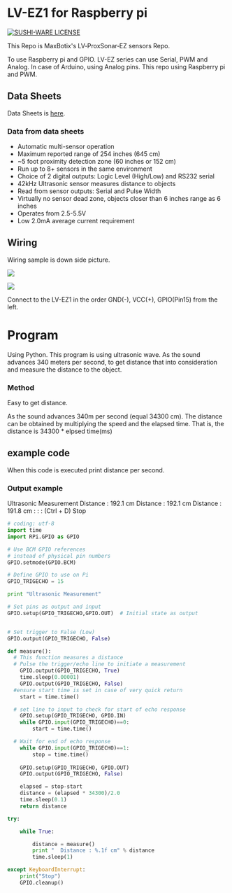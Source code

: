 # LV-EZ1 for Raspberry pi

[![SUSHI-WARE LICENSE](https://img.shields.io/badge/license-SUSHI--WARE%F0%9F%8D%A3-blue.svg)](https://github.com/MakeNowJust/sushi-ware)

This Repo is MaxBotix's LV‑ProxSonar‑EZ sensors Repo. 

To use Raspberry pi and GPIO. LV-EZ series can use Serial, PWM and Analog. In case of Arduino, using Analog pins. This repo using Raspberry pi and PWM. 

## Data Sheets
Data Sheets is [here](http://maxbotix.com/documents/LV-ProxSonar-EZ_Datasheet.pdf). 

### Data from data sheets 
- Automatic multi-sensor operation
- Maximum reported range of 254 inches (645 cm)
- ~5 foot proximity detection zone (60 inches or 152 cm)
- Run up to 8+ sensors in the same environment
- Choice of 2 digital outputs: Logic Level (High/Low) and RS232 serial
- 42kHz Ultrasonic sensor measures distance to objects
- Read from sensor outputs: Serial and Pulse Width
- Virtually no sensor dead zone, objects closer than 6 inches range as 6 inches
- Operates from 2.5-5.5V
- Low 2.0mA average current requirement

## Wiring
Wiring sample is down side picture. 

![](https://i.imgur.com/OKOk3So.png)


![](https://i.imgur.com/a8J6Qi5.jpg)

Connect to the LV-EZ1 in the order GND(-), VCC(+), GPIO(Pin15) from the left.

# Program

Using Python. 
This program is using ultrasonic wave. As the sound advances 340 meters per second, to get distance that into consideration and measure the distance to the object.

### Method
Easy to get distance. 

As the sound advances 340m per second (equal 34300 cm). 
The distance can be obtained by multiplying the speed and the elapsed time. That is, the distance is 34300 * elpsed time(ms)

## example code

When this code is executed print distance per second.

### Output example

Ultrasonic Measurement
Distance : 192.1 cm
Distance : 192.1 cm
Distance : 191.8 cm
        :
        :
        :
(Ctrl + D) Stop


``` getdist.py
# coding: utf-8
import time
import RPi.GPIO as GPIO

# Use BCM GPIO references
# instead of physical pin numbers
GPIO.setmode(GPIO.BCM)

# Define GPIO to use on Pi
GPIO_TRIGECHO = 15

print "Ultrasonic Measurement"

# Set pins as output and input
GPIO.setup(GPIO_TRIGECHO,GPIO.OUT)  # Initial state as output


# Set trigger to False (Low)
GPIO.output(GPIO_TRIGECHO, False)

def measure():
  # This function measures a distance
  # Pulse the trigger/echo line to initiate a measurement
    GPIO.output(GPIO_TRIGECHO, True)
    time.sleep(0.00001)
    GPIO.output(GPIO_TRIGECHO, False)
  #ensure start time is set in case of very quick return
    start = time.time()

  # set line to input to check for start of echo response
    GPIO.setup(GPIO_TRIGECHO, GPIO.IN)
    while GPIO.input(GPIO_TRIGECHO)==0:
        start = time.time()

  # Wait for end of echo response
    while GPIO.input(GPIO_TRIGECHO)==1:
        stop = time.time()
  
    GPIO.setup(GPIO_TRIGECHO, GPIO.OUT)
    GPIO.output(GPIO_TRIGECHO, False)

    elapsed = stop-start
    distance = (elapsed * 34300)/2.0
    time.sleep(0.1)
    return distance

try:

    while True:

        distance = measure()
        print "  Distance : %.1f cm" % distance
        time.sleep(1)

except KeyboardInterrupt:
    print("Stop")
    GPIO.cleanup()
```
